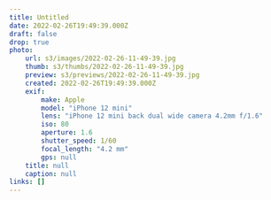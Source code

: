 ```yaml
---
title: Untitled
date: 2022-02-26T19:49:39.000Z
draft: false
drop: true
photo:
    url: s3/images/2022-02-26-11-49-39.jpg
    thumb: s3/thumbs/2022-02-26-11-49-39.jpg
    preview: s3/previews/2022-02-26-11-49-39.jpg
    created: 2022-02-26T19:49:39.000Z
    exif:
        make: Apple
        model: "iPhone 12 mini"
        lens: "iPhone 12 mini back dual wide camera 4.2mm f/1.6"
        iso: 80
        aperture: 1.6
        shutter_speed: 1/60
        focal_length: "4.2 mm"
        gps: null
    title: null
    caption: null
links: []
---
```

